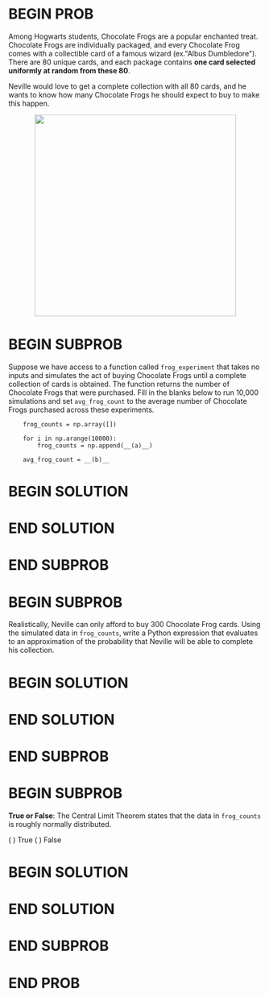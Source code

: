 # BEGIN PROB

Among Hogwarts students, Chocolate Frogs are a popular enchanted treat.
Chocolate Frogs are individually packaged, and every Chocolate Frog
comes with a collectible card of a famous wizard (ex."Albus
Dumbledore\"). There are 80 unique cards, and each package contains
**one card selected uniformly at random from these 80**.

Neville would love to get a complete collection with all 80 cards, and
he wants to know how many Chocolate Frogs he should expect to buy to
make this happen.

<center><img src='../assets/images/wi25-final/frog.jpg' width=400></center>


# BEGIN SUBPROB

Suppose we have access to a function called `frog_experiment` that takes
no inputs and simulates the act of buying Chocolate Frogs until a
complete collection of cards is obtained. The function returns the
number of Chocolate Frogs that were purchased. Fill in the blanks below
to run 10,000 simulations and set `avg_frog_count` to the average number
of Chocolate Frogs purchased across these experiments.

        frog_counts = np.array([])  
        
        for i in np.arange(10000):
            frog_counts = np.append(__(a)__)
        
        avg_frog_count = __(b)__


# BEGIN SOLUTION

# END SOLUTION

# END SUBPROB

# BEGIN SUBPROB

Realistically, Neville can only afford to buy 300 Chocolate Frog cards.
Using the simulated data in `frog_counts`, write a Python expression
that evaluates to an approximation of the probability that Neville will
be able to complete his collection.

# BEGIN SOLUTION

# END SOLUTION

# END SUBPROB

# BEGIN SUBPROB

**True or False**: The Central Limit Theorem states that the data in
`frog_counts` is roughly normally distributed.

( ) True 
( ) False

# BEGIN SOLUTION

# END SOLUTION

# END SUBPROB

# END PROB